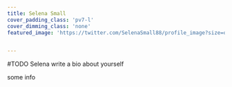 ```yaml
---
title: Selena Small
cover_padding_class: 'pv7-l'
cover_dimming_class: 'none'
featured_image: 'https://twitter.com/SelenaSmall88/profile_image?size=original'


---
```


#TODO Selena write a bio about yourself

some info
